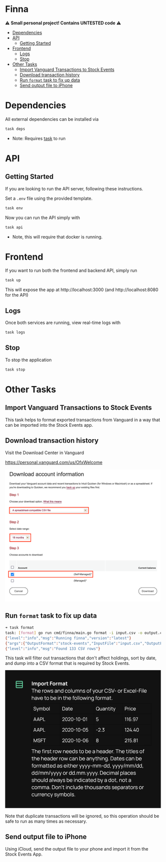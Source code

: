# Finna <!-- omit in toc -->

⚠️ **Small personal project! Contains UNTESTED code** ⚠️

- [Dependencies](#dependencies)
- [API](#api)
  - [Getting Started](#getting-started)
- [Frontend](#frontend)
  - [Logs](#logs)
  - [Stop](#stop)
- [Other Tasks](#other-tasks)
  - [Import Vanguard Transactions to Stock Events](#import-vanguard-transactions-to-stock-events)
  - [Download transaction history](#download-transaction-history)
  - [Run `format` task to fix up data](#run-format-task-to-fix-up-data)
  - [Send output file to iPhone](#send-output-file-to-iphone)


# Dependencies
All external dependencies can be installed via
```bash
task deps
```
- Note: Requires [task](https://taskfile.dev/#/installation) to run

# API
## Getting Started
If you are looking to run the API server, following these instructions.

Set a `.env` file using the provided template.
```bash
task env
```

Now you can run the API simply with
```bash
task api
```
- Note, this will require that docker is running.

# Frontend
If you want to run both the frontend and backend API, simply run
```bash
task up
```
This will expose the app at http://localhost:3000 (and http://localhost:8080 for the API)
## Logs
Once both services are running, view real-time logs with
```bash
task logs
```

## Stop
To stop the application
```bash
task stop
```

# Other Tasks
## Import Vanguard Transactions to Stock Events
This task helps to format exported transactions from Vanguard in a way that can be imported into the Stock Events app.
## Download transaction history
Visit the Download Center in Vanguard

https://personal.vanguard.com/us/OfxWelcome

![download-center.png](images/download-center.png)

## Run `format` task to fix up data

```bash
➜ task format
task: [format] go run cmd/finna/main.go format -i input.csv -o output.csv
{"level":"info","msg":"Running finna","version":"latest"}
{"args":{"OutputFormat":"stock-events","InputFile":"input.csv","OutputFile":"output.csv"},"level":"info","msg":"Running format command"}
{"level":"info","msg":"Found 133 CSV rows"}
```

This task will filter out transactions that don't affect holdings, sort by date, and dump into a CSV format that is required by Stock Events.

![stock-events-instructions.jpeg](images/stock-events-instructions.jpeg)

Note that duplicate transactions will be ignored, so this operation should be safe to run as many times as necessary.

## Send output file to iPhone
Using iCloud, send the output file to your phone and import it from the Stock Events App.
